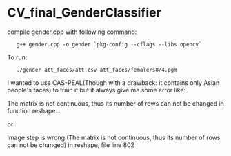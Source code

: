 # CV_final_GenderClassifier

compile gender.cpp with following command:

       g++ gender.cpp -o gender `pkg-config --cflags --libs opencv`
       
To run:

       ./gender att_faces/att.csv att_faces/female/s8/4.pgm

I wanted to use CAS-PEAL(Though with a drawback: it contains only Asian people's faces) to train it but it always give me some error like:

The matrix is not continuous, thus its number of rows can not be changed in function reshape...

or:

Image step is wrong (The matrix is not continuous, thus its number of rows can not be changed) in reshape, file line 802
 
